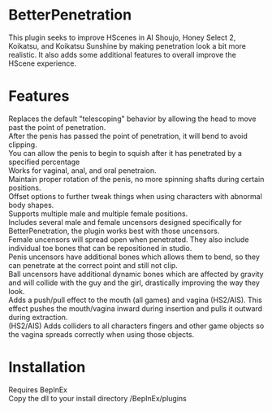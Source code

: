 # BetterPenetration
This plugin seeks to improve HScenes in AI Shoujo, Honey Select 2, Koikatsu, and Koikatsu Sunshine by making penetration look a bit more realistic.  It also adds some additional features to overall improve the HScene experience.

# Features
Replaces the default "telescoping" behavior by allowing the head to move past the point of penetration.<br>
After the penis has passed the point of penetration, it will bend to avoid clipping.<br>
You can allow the penis to begin to squish after it has penetrated by a specified percentage<br>
Works for vaginal, anal, and oral penetraion.<br>
Maintain proper rotation of the penis, no more spinning shafts during certain positions.<br>
Offset options to further tweak things when using characters with abnormal body shapes.<br>
Supports multiple male and multiple female positions.<br>
Includes several male and female uncensors designed specifically for BetterPenetration, the plugin works best with those uncensors.<br>
Female uncensors will spread open when penetrated.  They also include individual toe bones that can be repositioned in studio.<br>
Penis uncensors have additional bones which allows them to bend, so they can penetrate at the correct point and still not clip.<br>
Ball uncensors have additional dynamic bones which are affected by gravity and will collide with the guy and the girl, drastically improving the way they look.<br>
Adds a push/pull effect to the mouth (all games) and vagina (HS2/AIS).  This effect pushes the mouth/vagina inward during insertion and pulls it outward during extraction.<br>
(HS2/AIS) Adds colliders to all characters fingers and other game objects so the vagina spreads correctly when using those objects.<br>

# Installation
Requires BepInEx<br>
Copy the dll to your install directory /BepInEx/plugins
